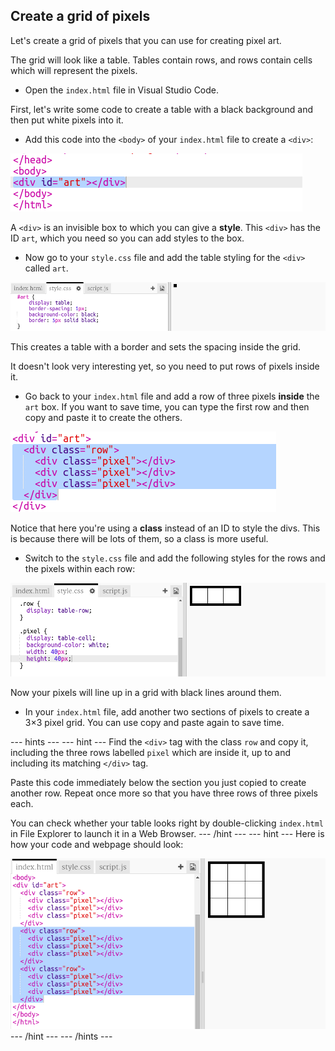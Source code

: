 ## Create a grid of pixels

Let's create a grid of pixels that you can use for creating pixel art.

The grid will look like a table. Tables contain rows, and rows contain cells which will represent the pixels.

+ Open the `index.html` file in Visual Studio Code.

First, let's write some code to create a table with a black background and then put white pixels into it.

+ Add this code into the `<body>` of your `index.html` file to create a `<div>`:

![screenshot](../images/pixel-art-art.png)

A `<div>` is an invisible box to which you can give a **style**. This `<div>` has the ID `art`, which you need so you can add styles to the box.

+ Now go to your `style.css` file and add the table styling for the `<div>` called `art`.

![screenshot](../images/pixel-art-style.png)

This creates a table with a border and sets the spacing inside the grid.

It doesn't look very interesting yet, so you need to put rows of pixels inside it.

+ Go back to your `index.html` file and add a row of three pixels **inside** the `art` box. If you want to save time, you can type the first row and then copy and paste it to create the others.

![screenshot](../images/pixel-art-row.png)

Notice that here you're using a **class** instead of an ID to style the divs. This is because there will be lots of them, so a class is more useful.

+ Switch to the `style.css` file and add the following styles for the rows and the pixels within each row:

![screenshot](../images/pixel-art-row-style.png)

Now your pixels will line up in a grid with black lines around them.

+ In your `index.html` file, add another two sections of pixels to create a 3×3 pixel grid. You can use copy and paste again to save time.

--- hints ---
--- hint ---
Find the `<div>` tag with the class `row` and copy it, including the three rows labelled `pixel` which are inside it, up to and including its matching `</div>` tag.

Paste this code immediately below the section you just copied to create another row. Repeat once more so that you have three rows of three pixels each.

You can check whether your table looks right by double-clicking `index.html` in File Explorer to launch it in a Web Browser.
--- /hint ---
--- hint ---
Here is how your code and webpage should look:

![screenshot](../images/pixel-art-grid-3.png)
--- /hint ---
--- /hints ---
